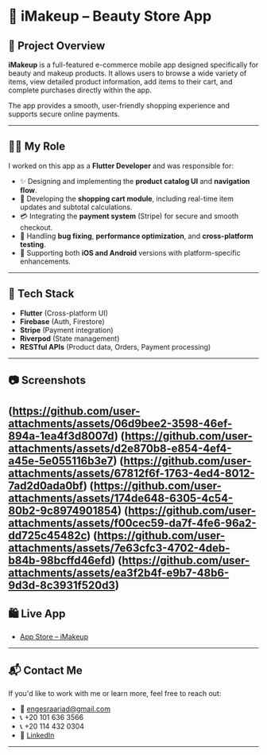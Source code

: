 # 💄 iMakeup – Beauty Store App

## 📱 Project Overview

**iMakeup** is a full-featured e-commerce mobile app designed specifically for beauty and makeup products. It allows users to browse a wide variety of items, view detailed product information, add items to their cart, and complete purchases directly within the app.

The app provides a smooth, user-friendly shopping experience and supports secure online payments.

---

## 👩‍💻 My Role

I worked on this app as a **Flutter Developer** and was responsible for:

- ✨ Designing and implementing the **product catalog UI** and **navigation flow**.
- 🛒 Developing the **shopping cart module**, including real-time item updates and subtotal calculations.
- 💳 Integrating the **payment system** (Stripe) for secure and smooth checkout.
- 🧪 Handling **bug fixing**, **performance optimization**, and **cross-platform testing**.
- 🔧 Supporting both **iOS and Android** versions with platform-specific enhancements.

---

## 🔧 Tech Stack

- **Flutter** (Cross-platform UI)
- **Firebase** (Auth, Firestore)
- **Stripe** (Payment integration)
- **Riverpod** (State management)
- **RESTful APIs** (Product data, Orders, Payment processing)

---

## 📷 Screenshots
(https://github.com/user-attachments/assets/06d9bee2-3598-46ef-894a-1ea4f3d8007d)
(https://github.com/user-attachments/assets/d2e870b8-e854-4ef4-a45e-5e055116b3e7)
(https://github.com/user-attachments/assets/67812f6f-1763-4ed4-8012-7ad2d0ada0bf)
(https://github.com/user-attachments/assets/174de648-6305-4c54-80b2-9c8974901854)
(https://github.com/user-attachments/assets/f00cec59-da7f-4fe6-96a2-dd725c45482c)
(https://github.com/user-attachments/assets/7e63cfc3-4702-4deb-b84b-98bcffd46efd)
(https://github.com/user-attachments/assets/ea3f2b4f-e9b7-48b6-9d3d-8c3931f520d3)
---

## 🛍️ Live App

- [App Store – iMakeup](https://apps.apple.com/us/app/i-makeup-%D8%A2%D9%8A-%D9%85%D9%8A%D9%83-%D8%A7%D8%A8/id1662317896)

---

## 📬 Contact Me

If you'd like to work with me or learn more, feel free to reach out:

- 📧 engesraariad@gmail.com  
- 📞 +20 101 636 3566  
- 📞 +20 114 432 0304  
- 🔗 [LinkedIn](https://www.linkedin.com/in/esraa-riad-1b9592b4/)

---
